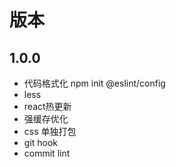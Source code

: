 # 版本

## 1.0.0

- 代码格式化 npm init @eslint/config
- less
- react热更新
- 强缓存优化
- css 单独打包
- git hook
- commit lint

